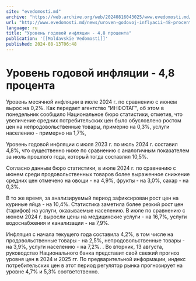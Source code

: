 ```yaml
---
site: "evedomosti.md"
archive: "https://web.archive.org/web/20240816043025/www.evedomosti.md/news/uroven-godovoj-inflyacii-48-procenta"
url: "http://www.evedomosti.md/news/uroven-godovoj-inflyacii-48-procenta"
language: ru
title: "Уровень годовой инфляции - 4,8 процента"
publication: '[[Moldavskie Vedomosti]]'
published: 2024-08-13T06:48
---
```


# Уровень годовой инфляции - 4,8 процента

Уровень месячной инфляции в июле 2024 г. по сравнению с июнем вырос на 0,2%. Как передает агентство "ИНФОТАГ", об этом в понедельник сообщило Национальное бюро статистики, отметив, что увеличение средних потребительских цен было обусловлено ростом цен на непродовольственные товары, примерно на 0,3%, услуги населению - примерно на 1,7%,

Уровень годовой инфляции с июля 2023 г. по июль 2024 г. составил 4,8%, что существенно ниже по сравнению с аналогичным показателем за июль прошлого года, который тогда составлял 10,5%.

Согласно данным бюро статистики, в июле 2024 г. по сравнению с июнем среди продовольственных товаров более выраженное снижение средних цен отмечено на овощи - на 4,9%, фрукты - на 3,0%, сахар - на 0,3%.

В то же время, за анализируемый период зафиксирован рост цен на куриные яйца - на 10,4%. Статистика заметила более резкий рост цен (тарифов) на услуги, оказываемые населению. В июле по сравнению с июнем 2024 г. выросли цены на медицинские услуги - на 16,7%, услуги водоснабжения и канализации - на 7,9%.

Инфляция с начала текущего года составила 4,2%, в том числе на продовольственные товары - на 2,5%, непродовольственные товары - на 3,9%, услуги населению - на 7,2%. . Во вторник, 13 августа, руководство Национального банка представит свой свежий прогноз уровня цен в 2024 и 2025 гг. По предварительной информации, индекс потребительских цен в этот период регулятор рынка прогнозирует на уровне 4,7% и 5,3% соответственно.